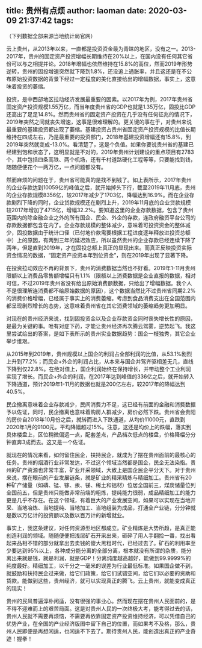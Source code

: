 title: 贵州有点烦
author: laoman
date: 2020-03-09 21:37:42
tags:
---
（下列数据全部来源当地统计局官网）



云上贵州，从2013年以来，一直都是投资资金最为青睐的地区，没有之一。2013-2017年，贵州的固定资产投资增幅长期维持在20%以上，在国内没有任何其它省份可以与之相提并论。2018年增幅也依然维持在15.8%的高位，然而2019年形势逆转，贵州的固投增速突然就下降到1.8%，还没追上通胀率，并且这还是在不公布原始投资数据的背景下经过一定程度的美化直接给出的增幅数据，事实上，这意味着投资的萎缩。







投资，是中西部地区拉动经济发展最重要的因素。以2017年为例，2017年贵州省固定资产投资规模1.55万亿，而当年度贵州省的GDP也就是1.35万亿，固投比GDP还高出了足足14.8%。然而贵州省的固定资产投资在几乎没有任何征兆的情况下，2019年突然之间就丧失增速，这事是很难理解的。更关键的事在于，对贵州来说最重要的基建投资都出现了萎缩。基建投资占贵州省固定资产投资规模的比值长期维持在四成左右，乃是最重要的投资部门，2018年基建投资增幅还有15.8%，到2019年突然就变成-13.0%。看清楚了，这是个负值。如果你要说贵州省的基建已经建到饱和状态了，这明显就是不对的，2019年贵州计划建设的重点项目有2783个，其中包括四条高铁、两个机场，还有千村道路硬化工程等等，只要能找到钱，随随便便花个一两万亿，一点问题都没有。







然而麻烦的问题在于，贵州省可能真的是找不到钱了。如上表所示，2017年贵州的企业存款达到10059亿的峰值之后，就开始掉头下行，截至2019年11月底，贵州的企业存款规模8356亿，较2017年减少了1703亿，降幅达到16.9%。而在企业存款剧烈下降的同时，企业贷款规模还在剧烈上升，2019年11月底的企业贷款规模较2017年增加了4715亿，增幅32.2%。要知道这里的企业存款数据，包含了贵州范围内的除金融企业之外的所有国企、民企、外企的存款，连政府融资平台公司的存款数据都包含在内了。企业存款规模的整体减少，意味着可投资资金的整体减少，固投数据由于统计口径（已付地价款需要根据工程进度逐年释放进投资总额中）上的原因，有两到三年的延迟效应，所以虽然贵州的企业存款已经连续下降了两年，但是直到2019年，才在固投总额上真正的显现出来。而真正反映投资实际资金情况的数据，“固定资产投资本年到位资金”，则在2019年出现了显著下降。







在投资拉动效应不再的背景下，贵州的消费数据当然也不好看。2019年1-11月贵州限额以上消费品零售额增幅只有1.1%（限额以上消费数据是企业直报的数据，相对可信，不过2019年贵州省没有给出原始消费额数据，只给出了增幅数据。我个人不是很理解连消费都不给原始数据的原因），这个数据当然比不过贵州省同期2.2%的消费价格增幅，已经属于事实上的消费萎缩。考虑到食品消费支出在全国范围内都呈现剧烈增长的态势，这意味着贵州省在其它消费领域的萎缩趋势更加明显。



对现在的贵州经济来说，找到固投资金以及企业存款资金同时丧失增长性的原因，是最为关键的事。唯有对症下药，才能让贵州经济再次腾云驾雾，逆势起飞。我这里尝试给出的答案，是如下表所示的贵州实业数据趋势：国企一枝独秀，其它企业举步维艰。







从2015年到2019年，贵州规模以上国企的利润占全部利润的比值，从53.1%剧烈上升到77.2%；而民企+外企的利润占比，从本来与国企并驾齐驱相差无几，直线下降到仅22.8%。在绝对值上，国企利润始终在保持增长，并带动整个工业利润实现了增长。而民企+外企的利润，在2017年达到峰值的336亿之后，就开始转入下降通道，预计2019年1-11月的数据也就是200亿左右，较2017年的降幅达到40.5%。



民企撤离意味着企业存款减少，民间消费力不足，这已经有前面的金融和消费数据予以佐证，同时，民企撤离也意味着购房人群减少，房价必然下跌。贵州省会贵阳的房价自2018年10月份之后，就转而进入下跌通道，从均价11000元，直跌到2020年1月的9100元，平均降幅超过15%。注意，这还是均价上的跌幅，落实到具体楼盘上，区位稍微偏远一点，配套差点，产品档次低点的楼盘，价格降幅分分钟直奔3成而去。这又是一个佐证。



就现在的情况来看，如何留住民企，扶持民企，就成为了摆在贵州面前的最核心的任务。贵州的烟酒行业非常发达，不过这个领域当然都是国企，民企无法染指。贵州的矿产资源也非常丰富，矿业开采领域，大致上是国企民企平分天下。对于贵州来说，摆在眼前的产业发展链条，就是矿业的精采精炼与精细加工。贵州省有20种矿产储量（如磷、锰、镓、汞、锑、稀土和铝材）位居全国前三，煤炭储量位列全国前五，但是贵州只能做非常前端的粗炼，提纯能力很弱，成品精细加工的能力更是几乎不存在。在这个领域，有着巨大的产业发展空间，如果可以实现在当地开采、当地冶炼、当地提纯、当地加工、当地组装为成品，打通全产业链，分分钟就是数以万亿计的投资额以及数以百万计的新增就业。



事实上，我这条建议，对任何资源型地区都成立。矿业精炼是大势所趋，是真正能创造利润的领域。随随便便把浅层矿石开采出来，砸碎了用人手翻捡一番，找出看起来品相不错的部分就拿出去卖钱的傻大黑粗时代，已经过去了。矿石的利用率至少要达到95%以上，各种成分能分离的全部分离，根本就没有所谓的杂质，能分离出来就是钱，就是利润，就是GDP！分离纯度越高越好，能做到99.9999%的纯度最好。精细加工，以千分之一毫米的误差为行业最低标准。如果国企做不到，就鼓励和扶持民企过来做，给它们政策，给它们试错空间，给它们以必要的资助和贷款。能做到这些，贵州经济，就可以实现真正的腾飞。云上贵州，就能变成真正的现实！



贵州的民风普遍淳朴闲适，没有很强的事业心。然而现在摆在贵州人民面前的，是不得不迎难而上的艰苦局面。这是对贵州人民的一次终极大考，能考得过去的话，贵州人民就不需要再烦恼，不需要再依靠固定资产投资维持经济，可以凭借自己的优势产业，在全国的产业经济版图中留下自己的位置，而如果考不及格，那么，贵州人民即便是再想闲适，也闲适不下去了。期待贵州人民，能创造出真正的产业奇迹！握拳！
